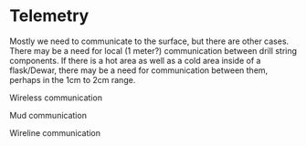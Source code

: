# Telemetry

Mostly we need to communicate to the surface, but there are other cases. There may be a need for local \(1 meter?\) communication between drill string components. If there is a hot area as well as a cold area inside of a flask/Dewar, there may be a need for communication between them, perhaps in the 1cm to 2cm range.

Wireless communication

Mud communication

Wireline communication

